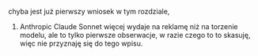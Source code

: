 
chyba jest już pierwszy wniosek w tym rozdziale,

1. Anthropic Claude Sonnet więcej wydaje na reklamę niż na torzenie modelu, ale to tylko pierwsze obserwacje, w razie czego to to skasuję, więc nie przyznaję się do tego wpisu.
